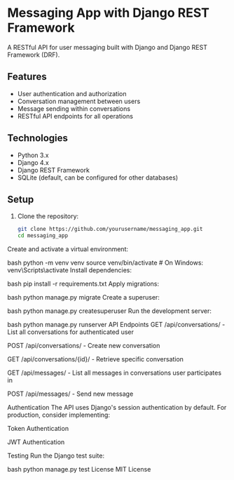 # Messaging App with Django REST Framework

A RESTful API for user messaging built with Django and Django REST Framework (DRF).

## Features

- User authentication and authorization
- Conversation management between users
- Message sending within conversations
- RESTful API endpoints for all operations

## Technologies

- Python 3.x
- Django 4.x
- Django REST Framework
- SQLite (default, can be configured for other databases)

## Setup

1. Clone the repository:
   ```bash
   git clone https://github.com/yourusername/messaging_app.git
   cd messaging_app
Create and activate a virtual environment:

bash
python -m venv venv
source venv/bin/activate  # On Windows: venv\Scripts\activate
Install dependencies:

bash
pip install -r requirements.txt
Apply migrations:

bash
python manage.py migrate
Create a superuser:

bash
python manage.py createsuperuser
Run the development server:

bash
python manage.py runserver
API Endpoints
GET /api/conversations/ - List all conversations for authenticated user

POST /api/conversations/ - Create new conversation

GET /api/conversations/{id}/ - Retrieve specific conversation

GET /api/messages/ - List all messages in conversations user participates in

POST /api/messages/ - Send new message

Authentication
The API uses Django's session authentication by default. For production, consider implementing:

Token Authentication

JWT Authentication

Testing
Run the Django test suite:

bash
python manage.py test
License
MIT License
